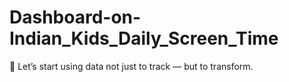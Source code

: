 # Dashboard-on-Indian_Kids_Daily_Screen_Time
📱  Let’s start using data not just to track — but to transform.
